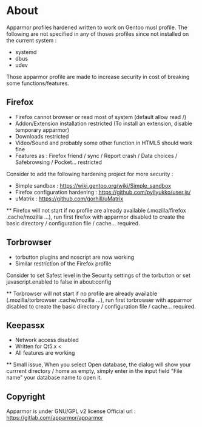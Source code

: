 # About

Apparmor profiles hardened written to work on Gentoo musl profile. The following are not specified in any of thoses profiles since not installed on the current system :

- systemd
- dbus 
- udev

Those apparmor profile are made to increase security in cost of breaking some functions/features.
 
## Firefox

- Firefox cannot browser or read most of system (default allow read /)
- Addon/Extension installation restricted (To install an extension, disable temporary apparmor)
- Downloads restricted
- Video/Sound and probably some other function in HTML5 should work fine
- Features as : Firefox friend / sync / Report crash / Data choices / Safebrowsing / Pocket... restricted

Consider to add the following hardening project for more security :

- Simple sandbox : https://wiki.gentoo.org/wiki/Simple_sandbox
- Firefox configuration hardening : https://github.com/pyllyukko/user.js/
- uMatrix : https://github.com/gorhill/uMatrix

** Firefox will not start if no profile are already available (.mozilla/firefox .cache/mozilla ...), run first firefox with apparmor disabled to create the basic directory / configuration file / cache... required.

## Torbrowser

- torbutton plugins and noscript are now working
- Similar restriction of the Firefox profile

Consider to set Safest level in the Security settings of the torbutton or set javascript.enabled to false in about:config

** Torbrowser will not start if no profile are already available (.mozilla/torbrowser .cache/mozilla ...), run first torbrowser with apparmor disabled to create the basic directory / configuration file / cache... required.

## Keepassx

- Network access disabled 
- Written for Qt5.x <
- All features are working

** Small issue, When you select Open database, the dialog will show your currrent directory / home as empty, simply enter in the input field "File name" your database name to open it.

## Copyright

Apparmor is under GNU/GPL v2 license
Official url : https://gitlab.com/apparmor/apparmor
